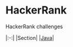 # HackerRank
HackerRank challenges

|:-:|
|Section|
|[Java](https://github.com/alexcg1986/HackerRank/tree/main/Java)|
